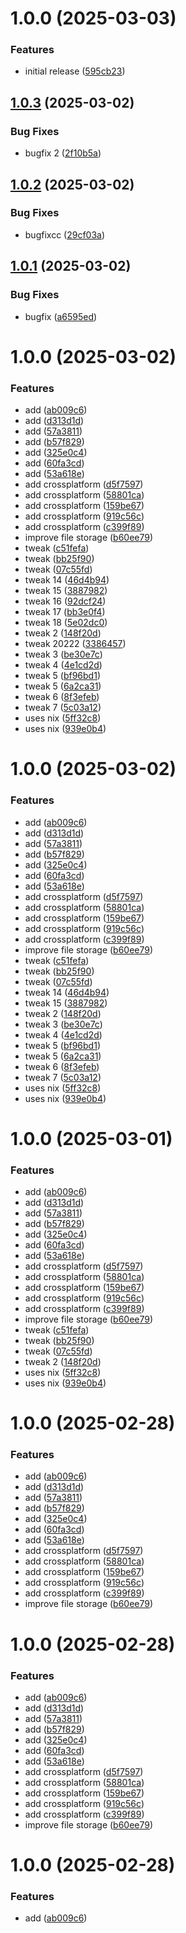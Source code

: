 # 1.0.0 (2025-03-03)


### Features

* initial release ([595cb23](https://github.com/ervan0707/r-auth/commit/595cb23377d0dde623160cf569cdf81094ce55a0))

## [1.0.3](https://github.com/ervan0707/r-auth/compare/v1.0.2...v1.0.3) (2025-03-02)


### Bug Fixes

* bugfix 2 ([2f10b5a](https://github.com/ervan0707/r-auth/commit/2f10b5a590d97508824af824caeaa026aaee4798))

## [1.0.2](https://github.com/ervan0707/r-auth/compare/v1.0.1...v1.0.2) (2025-03-02)


### Bug Fixes

* bugfixcc ([29cf03a](https://github.com/ervan0707/r-auth/commit/29cf03a6e8084cdb50e328efbeef7a749b96bc3b))

## [1.0.1](https://github.com/ervan0707/r-auth/compare/v1.0.0...v1.0.1) (2025-03-02)


### Bug Fixes

* bugfix ([a6595ed](https://github.com/ervan0707/r-auth/commit/a6595edefc651d3cef81c807599fd9c10d425d06))

# 1.0.0 (2025-03-02)


### Features

* add ([ab009c6](https://github.com/ervan0707/r-auth/commit/ab009c6965ebcee073e3b9c2afabd3b450581230))
* add ([d313d1d](https://github.com/ervan0707/r-auth/commit/d313d1da26e250d950a1213080379f1e0540fa76))
* add ([57a3811](https://github.com/ervan0707/r-auth/commit/57a3811afd8265665a212906db9f7faa7b266988))
* add ([b57f829](https://github.com/ervan0707/r-auth/commit/b57f829b3f07a1bc0e3f4d7f1536375db8a17489))
* add ([325e0c4](https://github.com/ervan0707/r-auth/commit/325e0c40b13a1c0834293d98201391c08048a678))
* add ([60fa3cd](https://github.com/ervan0707/r-auth/commit/60fa3cd818a7171edfcfd3fcb9af41184db2be8e))
* add ([53a618e](https://github.com/ervan0707/r-auth/commit/53a618ec04d80c5d09024a24e27bd44057c19ddf))
* add crossplatform ([d5f7597](https://github.com/ervan0707/r-auth/commit/d5f75976c80eb62cbdd640f223870f0ea93368b1))
* add crossplatform ([58801ca](https://github.com/ervan0707/r-auth/commit/58801cabc7bdb3196a75f9147af66d4552efbddd))
* add crossplatform ([159be67](https://github.com/ervan0707/r-auth/commit/159be676e6fdfbd281f9a4a0c2ed12b0ae872b02))
* add crossplatform ([919c56c](https://github.com/ervan0707/r-auth/commit/919c56c3100229fb416b4f65a065f5fba903b316))
* add crossplatform ([c399f89](https://github.com/ervan0707/r-auth/commit/c399f89f8c303356cb654a442203bc9fcd7286f1))
* improve file storage ([b60ee79](https://github.com/ervan0707/r-auth/commit/b60ee79123bf40ba4985283e98663d8a5a796248))
* tweak ([c51fefa](https://github.com/ervan0707/r-auth/commit/c51fefaa10831bc527d2d246be0e08927eb86318))
* tweak ([bb25f90](https://github.com/ervan0707/r-auth/commit/bb25f905c40f6cd35f97a2a3e9f7bd2363df26ea))
* tweak ([07c55fd](https://github.com/ervan0707/r-auth/commit/07c55fd58ec9da7ed6ac922c7c9b9ce5ca2599a9))
* tweak 14 ([46d4b94](https://github.com/ervan0707/r-auth/commit/46d4b94c4fb75711b7747910700d511a9643e8b2))
* tweak 15 ([3887982](https://github.com/ervan0707/r-auth/commit/38879822488b34363830a9b7aafa58ede4e4403f))
* tweak 16 ([92dcf24](https://github.com/ervan0707/r-auth/commit/92dcf24169282e1932cb18dad3ff7b5e29a2cefc))
* tweak 17 ([bb3e0f4](https://github.com/ervan0707/r-auth/commit/bb3e0f480dc7cf879048ce0e784365fd56e12874))
* tweak 18 ([5e02dc0](https://github.com/ervan0707/r-auth/commit/5e02dc0d320971fa86616cdb111a4685801cea92))
* tweak 2 ([148f20d](https://github.com/ervan0707/r-auth/commit/148f20d5fd1c638dff7a286125d47c7c2daa315e))
* tweak 20222 ([3386457](https://github.com/ervan0707/r-auth/commit/33864573c81cc83cbbc51be7d7733df23ce124a4))
* tweak 3 ([be30e7c](https://github.com/ervan0707/r-auth/commit/be30e7c7f347354dea3ee39fdfe51c6e27ba6860))
* tweak 4 ([4e1cd2d](https://github.com/ervan0707/r-auth/commit/4e1cd2df9027af15a0b31c55332be58b3c7f429a))
* tweak 5 ([bf96bd1](https://github.com/ervan0707/r-auth/commit/bf96bd180b24d561ddfff669adbefaa44df034bb))
* tweak 5 ([6a2ca31](https://github.com/ervan0707/r-auth/commit/6a2ca31ac8bf70055370978db98350b1f1d60932))
* tweak 6 ([8f3efeb](https://github.com/ervan0707/r-auth/commit/8f3efebe3ec88f2e19a8cea891d8c22c6be087fd))
* tweak 7 ([5c03a12](https://github.com/ervan0707/r-auth/commit/5c03a121d77bc3b904b846b5af3a187f8040d965))
* uses nix ([5ff32c8](https://github.com/ervan0707/r-auth/commit/5ff32c8f37e9982165d4bd4df68799460dd729a6))
* uses nix ([939e0b4](https://github.com/ervan0707/r-auth/commit/939e0b40616a65538bcdb9dda4ce836c37da34fd))

# 1.0.0 (2025-03-02)


### Features

* add ([ab009c6](https://github.com/ervan0707/r-auth/commit/ab009c6965ebcee073e3b9c2afabd3b450581230))
* add ([d313d1d](https://github.com/ervan0707/r-auth/commit/d313d1da26e250d950a1213080379f1e0540fa76))
* add ([57a3811](https://github.com/ervan0707/r-auth/commit/57a3811afd8265665a212906db9f7faa7b266988))
* add ([b57f829](https://github.com/ervan0707/r-auth/commit/b57f829b3f07a1bc0e3f4d7f1536375db8a17489))
* add ([325e0c4](https://github.com/ervan0707/r-auth/commit/325e0c40b13a1c0834293d98201391c08048a678))
* add ([60fa3cd](https://github.com/ervan0707/r-auth/commit/60fa3cd818a7171edfcfd3fcb9af41184db2be8e))
* add ([53a618e](https://github.com/ervan0707/r-auth/commit/53a618ec04d80c5d09024a24e27bd44057c19ddf))
* add crossplatform ([d5f7597](https://github.com/ervan0707/r-auth/commit/d5f75976c80eb62cbdd640f223870f0ea93368b1))
* add crossplatform ([58801ca](https://github.com/ervan0707/r-auth/commit/58801cabc7bdb3196a75f9147af66d4552efbddd))
* add crossplatform ([159be67](https://github.com/ervan0707/r-auth/commit/159be676e6fdfbd281f9a4a0c2ed12b0ae872b02))
* add crossplatform ([919c56c](https://github.com/ervan0707/r-auth/commit/919c56c3100229fb416b4f65a065f5fba903b316))
* add crossplatform ([c399f89](https://github.com/ervan0707/r-auth/commit/c399f89f8c303356cb654a442203bc9fcd7286f1))
* improve file storage ([b60ee79](https://github.com/ervan0707/r-auth/commit/b60ee79123bf40ba4985283e98663d8a5a796248))
* tweak ([c51fefa](https://github.com/ervan0707/r-auth/commit/c51fefaa10831bc527d2d246be0e08927eb86318))
* tweak ([bb25f90](https://github.com/ervan0707/r-auth/commit/bb25f905c40f6cd35f97a2a3e9f7bd2363df26ea))
* tweak ([07c55fd](https://github.com/ervan0707/r-auth/commit/07c55fd58ec9da7ed6ac922c7c9b9ce5ca2599a9))
* tweak 14 ([46d4b94](https://github.com/ervan0707/r-auth/commit/46d4b94c4fb75711b7747910700d511a9643e8b2))
* tweak 15 ([3887982](https://github.com/ervan0707/r-auth/commit/38879822488b34363830a9b7aafa58ede4e4403f))
* tweak 2 ([148f20d](https://github.com/ervan0707/r-auth/commit/148f20d5fd1c638dff7a286125d47c7c2daa315e))
* tweak 3 ([be30e7c](https://github.com/ervan0707/r-auth/commit/be30e7c7f347354dea3ee39fdfe51c6e27ba6860))
* tweak 4 ([4e1cd2d](https://github.com/ervan0707/r-auth/commit/4e1cd2df9027af15a0b31c55332be58b3c7f429a))
* tweak 5 ([bf96bd1](https://github.com/ervan0707/r-auth/commit/bf96bd180b24d561ddfff669adbefaa44df034bb))
* tweak 5 ([6a2ca31](https://github.com/ervan0707/r-auth/commit/6a2ca31ac8bf70055370978db98350b1f1d60932))
* tweak 6 ([8f3efeb](https://github.com/ervan0707/r-auth/commit/8f3efebe3ec88f2e19a8cea891d8c22c6be087fd))
* tweak 7 ([5c03a12](https://github.com/ervan0707/r-auth/commit/5c03a121d77bc3b904b846b5af3a187f8040d965))
* uses nix ([5ff32c8](https://github.com/ervan0707/r-auth/commit/5ff32c8f37e9982165d4bd4df68799460dd729a6))
* uses nix ([939e0b4](https://github.com/ervan0707/r-auth/commit/939e0b40616a65538bcdb9dda4ce836c37da34fd))

# 1.0.0 (2025-03-01)


### Features

* add ([ab009c6](https://github.com/ervan0707/r-auth/commit/ab009c6965ebcee073e3b9c2afabd3b450581230))
* add ([d313d1d](https://github.com/ervan0707/r-auth/commit/d313d1da26e250d950a1213080379f1e0540fa76))
* add ([57a3811](https://github.com/ervan0707/r-auth/commit/57a3811afd8265665a212906db9f7faa7b266988))
* add ([b57f829](https://github.com/ervan0707/r-auth/commit/b57f829b3f07a1bc0e3f4d7f1536375db8a17489))
* add ([325e0c4](https://github.com/ervan0707/r-auth/commit/325e0c40b13a1c0834293d98201391c08048a678))
* add ([60fa3cd](https://github.com/ervan0707/r-auth/commit/60fa3cd818a7171edfcfd3fcb9af41184db2be8e))
* add ([53a618e](https://github.com/ervan0707/r-auth/commit/53a618ec04d80c5d09024a24e27bd44057c19ddf))
* add crossplatform ([d5f7597](https://github.com/ervan0707/r-auth/commit/d5f75976c80eb62cbdd640f223870f0ea93368b1))
* add crossplatform ([58801ca](https://github.com/ervan0707/r-auth/commit/58801cabc7bdb3196a75f9147af66d4552efbddd))
* add crossplatform ([159be67](https://github.com/ervan0707/r-auth/commit/159be676e6fdfbd281f9a4a0c2ed12b0ae872b02))
* add crossplatform ([919c56c](https://github.com/ervan0707/r-auth/commit/919c56c3100229fb416b4f65a065f5fba903b316))
* add crossplatform ([c399f89](https://github.com/ervan0707/r-auth/commit/c399f89f8c303356cb654a442203bc9fcd7286f1))
* improve file storage ([b60ee79](https://github.com/ervan0707/r-auth/commit/b60ee79123bf40ba4985283e98663d8a5a796248))
* tweak ([c51fefa](https://github.com/ervan0707/r-auth/commit/c51fefaa10831bc527d2d246be0e08927eb86318))
* tweak ([bb25f90](https://github.com/ervan0707/r-auth/commit/bb25f905c40f6cd35f97a2a3e9f7bd2363df26ea))
* tweak ([07c55fd](https://github.com/ervan0707/r-auth/commit/07c55fd58ec9da7ed6ac922c7c9b9ce5ca2599a9))
* tweak 2 ([148f20d](https://github.com/ervan0707/r-auth/commit/148f20d5fd1c638dff7a286125d47c7c2daa315e))
* uses nix ([5ff32c8](https://github.com/ervan0707/r-auth/commit/5ff32c8f37e9982165d4bd4df68799460dd729a6))
* uses nix ([939e0b4](https://github.com/ervan0707/r-auth/commit/939e0b40616a65538bcdb9dda4ce836c37da34fd))

# 1.0.0 (2025-02-28)


### Features

* add ([ab009c6](https://github.com/ervan0707/r-auth/commit/ab009c6965ebcee073e3b9c2afabd3b450581230))
* add ([d313d1d](https://github.com/ervan0707/r-auth/commit/d313d1da26e250d950a1213080379f1e0540fa76))
* add ([57a3811](https://github.com/ervan0707/r-auth/commit/57a3811afd8265665a212906db9f7faa7b266988))
* add ([b57f829](https://github.com/ervan0707/r-auth/commit/b57f829b3f07a1bc0e3f4d7f1536375db8a17489))
* add ([325e0c4](https://github.com/ervan0707/r-auth/commit/325e0c40b13a1c0834293d98201391c08048a678))
* add ([60fa3cd](https://github.com/ervan0707/r-auth/commit/60fa3cd818a7171edfcfd3fcb9af41184db2be8e))
* add ([53a618e](https://github.com/ervan0707/r-auth/commit/53a618ec04d80c5d09024a24e27bd44057c19ddf))
* add crossplatform ([d5f7597](https://github.com/ervan0707/r-auth/commit/d5f75976c80eb62cbdd640f223870f0ea93368b1))
* add crossplatform ([58801ca](https://github.com/ervan0707/r-auth/commit/58801cabc7bdb3196a75f9147af66d4552efbddd))
* add crossplatform ([159be67](https://github.com/ervan0707/r-auth/commit/159be676e6fdfbd281f9a4a0c2ed12b0ae872b02))
* add crossplatform ([919c56c](https://github.com/ervan0707/r-auth/commit/919c56c3100229fb416b4f65a065f5fba903b316))
* add crossplatform ([c399f89](https://github.com/ervan0707/r-auth/commit/c399f89f8c303356cb654a442203bc9fcd7286f1))
* improve file storage ([b60ee79](https://github.com/ervan0707/r-auth/commit/b60ee79123bf40ba4985283e98663d8a5a796248))

# 1.0.0 (2025-02-28)


### Features

* add ([ab009c6](https://github.com/ervan0707/r-auth/commit/ab009c6965ebcee073e3b9c2afabd3b450581230))
* add ([d313d1d](https://github.com/ervan0707/r-auth/commit/d313d1da26e250d950a1213080379f1e0540fa76))
* add ([57a3811](https://github.com/ervan0707/r-auth/commit/57a3811afd8265665a212906db9f7faa7b266988))
* add ([b57f829](https://github.com/ervan0707/r-auth/commit/b57f829b3f07a1bc0e3f4d7f1536375db8a17489))
* add ([325e0c4](https://github.com/ervan0707/r-auth/commit/325e0c40b13a1c0834293d98201391c08048a678))
* add ([60fa3cd](https://github.com/ervan0707/r-auth/commit/60fa3cd818a7171edfcfd3fcb9af41184db2be8e))
* add ([53a618e](https://github.com/ervan0707/r-auth/commit/53a618ec04d80c5d09024a24e27bd44057c19ddf))
* add crossplatform ([d5f7597](https://github.com/ervan0707/r-auth/commit/d5f75976c80eb62cbdd640f223870f0ea93368b1))
* add crossplatform ([58801ca](https://github.com/ervan0707/r-auth/commit/58801cabc7bdb3196a75f9147af66d4552efbddd))
* add crossplatform ([159be67](https://github.com/ervan0707/r-auth/commit/159be676e6fdfbd281f9a4a0c2ed12b0ae872b02))
* add crossplatform ([919c56c](https://github.com/ervan0707/r-auth/commit/919c56c3100229fb416b4f65a065f5fba903b316))
* add crossplatform ([c399f89](https://github.com/ervan0707/r-auth/commit/c399f89f8c303356cb654a442203bc9fcd7286f1))
* improve file storage ([b60ee79](https://github.com/ervan0707/r-auth/commit/b60ee79123bf40ba4985283e98663d8a5a796248))

# 1.0.0 (2025-02-28)


### Features

* add ([ab009c6](https://github.com/ervan0707/r-auth/commit/ab009c6965ebcee073e3b9c2afabd3b450581230))
